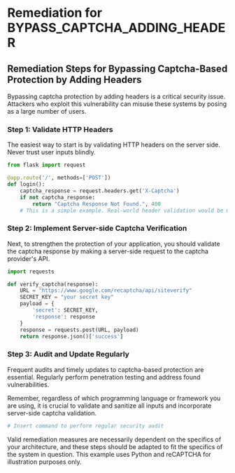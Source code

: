 # Remediation for BYPASS_CAPTCHA_ADDING_HEADER

## Remediation Steps for Bypassing Captcha-Based Protection by Adding Headers

Bypassing captcha protection by adding headers is a critical security issue. Attackers who exploit this vulnerability can misuse these systems by posing as a large number of users. 

### Step 1: Validate HTTP Headers

The easiest way to start is by validating HTTP headers on the server side. Never trust user inputs blindly.

```python
from flask import request

@app.route('/', methods=['POST'])
def login():
    captcha_response = request.headers.get('X-Captcha')
    if not captcha_response:
        return "Captcha Response Not Found.", 400
    # This is a simple example. Real-world header validation would be much more complex.
```

### Step 2: Implement Server-side Captcha Verification

Next, to strengthen the protection of your application, you should validate the captcha response by making a server-side request to the captcha provider's API.

```python
import requests

def verify_captcha(response):
    URL = "https://www.google.com/recaptcha/api/siteverify"
    SECRET_KEY = "your secret key"
    payload = {
        'secret': SECRET_KEY,
        'response': response
    }
    response = requests.post(URL, payload)
    return response.json()['success']
```

### Step 3: Audit and Update Regularly

Frequent audits and timely updates to captcha-based protection are essential. Regularly perform penetration testing and address found vulnerabilities.

Remember, regardless of which programming language or framework you are using, it is crucial to validate and sanitize all inputs and incorporate server-side captcha validation.

```bash
# Insert command to perform regular security audit
```

Valid remediation measures are necessarily dependent on the specifics of your architecture, and these steps should be adapted to fit the specifics of the system in question. This example uses Python and reCAPTCHA for illustration purposes only.